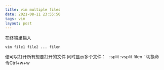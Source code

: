 ```yaml
---
title: vim multiple files
date: 2021-08-11 23:55:50
tags: vim
layout: post
---
```


在终端里输入 
```
vim file1 file2 ... filen
```
便可以打开所有想要打开的文件
同时显示多个文件：
`
`:split
:vsplit filen
`
切换命令Ctrl+w+w
